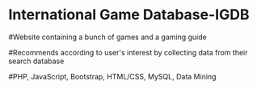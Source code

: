 # International Game Database-IGDB
#Website containing a bunch of games and a gaming guide


#Recommends according to user's interest by collecting data from their search database



#PHP, JavaScript, Bootstrap, HTML/CSS, MySQL, Data Mining
